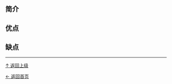 ﻿
## 简介

## 优点

## 缺点


----
[↑ 返回上级](https://github.com/asin929/linux-software/blob/master/Science-Education/Science-Education.md)

[← 返回首页](https://github.com/asin929/linux-software)
